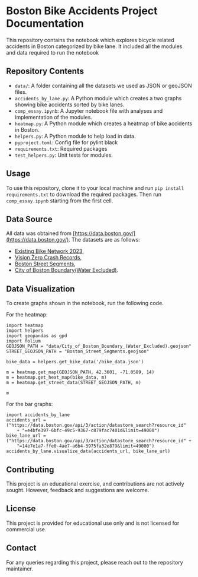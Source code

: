 # Boston Bike Accidents Project Documentation

This repository contains the notebook which explores bicycle related accidents in Boston categorized by bike lane. It included all the modules and data required to run the notebook

## Repository Contents

- `data/`: A folder containing all the datasets we used as JSON or geoJSON files.
- `accidents_by_lane.py`: A Python module which creates a two graphs showing bike accidents sorted by bike lanes.
- `comp_essay.ipynb`: A Jupyter notebook file with analyses and implementation of the modules.
- `heatmap.py`: A Python module which creates a heatmap of bike accidents in Boston.
- `helpers.py`: A Python module to help load in data.
- `pyproject.toml`: Config file for pylint black
- `requirements.txt`: Required packages
- `test_helpers.py`: Unit tests for modules.


## Usage

To use this repository, clone it to your local machine and run `pip install requirements.txt` to download the required packages. Then run `comp_essay.ipynb` starting from the first cell.

## Data Source

All data was obtained from [https://data.boston.gov/](https://data.boston.gov/). The datasets are as follows:
- [Existing Bike Network 2023](https://data.boston.gov/dataset/existing-bike-network-2023), 
- [Vision Zero Crash Records](https://data.boston.gov/dataset/vision-zero-crash-records), 
- [Boston Street Segments](https://data.boston.gov/dataset/boston-street-segments),
- [City of Boston Boundary(Water Excluded)](https://data.boston.gov/dataset/city-of-boston-boundary-water-excluded). 

## Data Visualization

To create graphs shown in the notebook, run the following code. 

For the heatmap:

    import heatmap
    import helpers
    import geopandas as gpd
    import folium
    GEOJSON_PATH = "data/City_of_Boston_Boundary_(Water_Excluded).geojson"
    STREET_GEOJSON_PATH = "Boston_Street_Segments.geojson"

    bike_data = helpers.get_bike_data('/bike_data.json')

    m = heatmap.get_map(GEOJSON_PATH, 42.3601, -71.0589, 14)
    m = heatmap.get_heat_map(bike_data, m)
    m = heatmap.get_street_data(STREET_GEOJSON_PATH, m)

    m

For the bar graphs:
    
    import accidents_by_lane
    accidents_url = ("https://data.boston.gov/api/3/action/datastore_search?resource_id"
        + "=e4bfe397-6bfc-49c5-9367-c879fac7401d&limit=49000")
    bike_lane_url = ("https://data.boston.gov/api/3/action/datastore_search?resource_id" +
        "=14e7e1a7-ffe0-4ae7-a6b4-3975fa32e879&limit=49000")
    accidents_by_lane.visualize_data(accidents_url, bike_lane_url)
## Contributing

This project is an educational exercise, and contributions are not actively sought. However, feedback and suggestions are welcome.

## License

This project is provided for educational use only and is not licensed for commercial use.

## Contact

For any queries regarding this project, please reach out to the repository maintainer.

